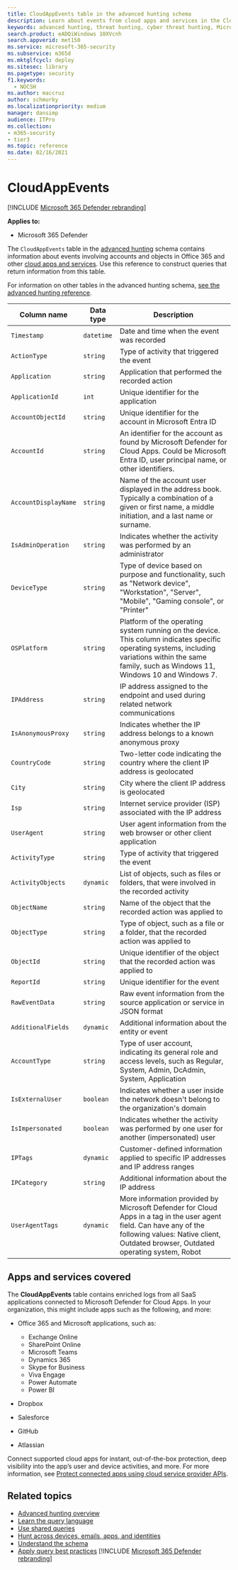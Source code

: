 ```yaml
---
title: CloudAppEvents table in the advanced hunting schema
description: Learn about events from cloud apps and services in the CloudAppEvents table of the advanced hunting schema
keywords: advanced hunting, threat hunting, cyber threat hunting, Microsoft 365 Defender, microsoft 365, m365, search, query, telemetry, schema reference, kusto, table, column, data type, description, CloudAppEvents, Defender for Cloud Apps
search.product: eADQiWindows 10XVcnh
search.appverid: met150
ms.service: microsoft-365-security
ms.subservice: m365d
ms.mktglfcycl: deploy
ms.sitesec: library
ms.pagetype: security
f1.keywords:
  - NOCSH
ms.author: maccruz
author: schmurky
ms.localizationpriority: medium
manager: dansimp
audience: ITPro
ms.collection: 
- m365-security
- tier3
ms.topic: reference
ms.date: 02/16/2021
---
```


# CloudAppEvents

[!INCLUDE [Microsoft 365 Defender rebranding](../includes/microsoft-defender.md)]

**Applies to:**
- Microsoft 365 Defender

The `CloudAppEvents` table in the [advanced hunting](advanced-hunting-overview.md) schema contains information about events involving accounts and objects in Office 365 and other [cloud apps and services](#apps-and-services-covered). Use this reference to construct queries that return information from this table.



For information on other tables in the advanced hunting schema, [see the advanced hunting reference](advanced-hunting-schema-tables.md).

| Column name | Data type | Description |
|-------------|-----------|-------------|
| `Timestamp` | `datetime` | Date and time when the event was recorded |
| `ActionType` | `string` | Type of activity that triggered the event |
| `Application` | `string` | Application that performed the recorded action |
| `ApplicationId` | `int` | Unique identifier for the application |
| `AccountObjectId` | `string` | Unique identifier for the account in Microsoft Entra ID |
| `AccountId` | `string` | An identifier for the account as found by Microsoft Defender for Cloud Apps. Could be Microsoft Entra ID, user principal name, or other identifiers. |
| `AccountDisplayName` | `string` | Name of the account user displayed in the address book. Typically a combination of a given or first name, a middle initiation, and a last name or surname. |
| `IsAdminOperation` | `string` | Indicates whether the activity was performed by an administrator |
| `DeviceType` | `string` | Type of device based on purpose and functionality, such as "Network device", "Workstation", "Server", "Mobile", "Gaming console", or "Printer" |
| `OSPlatform` | `string` | Platform of the operating system running on the device. This column indicates specific operating systems, including variations within the same family, such as Windows 11, Windows 10 and Windows 7. |
| `IPAddress` | `string` | IP address assigned to the endpoint and used during related network communications |
| `IsAnonymousProxy` | `string` | Indicates whether the IP address belongs to a known anonymous proxy |
| `CountryCode` | `string` | Two-letter code indicating the country where the client IP address is geolocated |
| `City` | `string` | City where the client IP address is geolocated |
| `Isp` | `string` | Internet service provider (ISP) associated with the IP address |
| `UserAgent` | `string` | User agent information from the web browser or other client application |
| `ActivityType` | `string` | Type of activity that triggered the event |
| `ActivityObjects` | `dynamic` | List of objects, such as files or folders, that were involved in the recorded activity |
| `ObjectName` | `string` | Name of the object that the recorded action was applied to |
| `ObjectType` | `string` | Type of object, such as a file or a folder, that the recorded action was applied to |
| `ObjectId` | `string` | Unique identifier of the object that the recorded action was applied to |
| `ReportId` | `string` | Unique identifier for the event |
| `RawEventData` | `string` | Raw event information from the source application or service in JSON format |
| `AdditionalFields` | `dynamic` | Additional information about the entity or event |
| `AccountType` | `string` | Type of user account, indicating its general role and access levels, such as Regular, System, Admin, DcAdmin, System, Application |
| `IsExternalUser` | `boolean` | Indicates whether a user inside the network doesn't belong to the organization's domain |
| `IsImpersonated` | `boolean` | Indicates whether the activity was performed by one user for another (impersonated) user |
| `IPTags` | `dynamic` | Customer-defined information applied to specific IP addresses and IP address ranges |
| `IPCategory` | `string` | Additional information about the IP address |
| `UserAgentTags` | `dynamic` | More information provided by Microsoft Defender for Cloud Apps in a tag in the user agent field. Can have any of the following values: Native client, Outdated browser, Outdated operating system, Robot |

## Apps and services covered

The **CloudAppEvents** table contains enriched logs from all SaaS applications connected to Microsoft Defender for Cloud Apps. In your organization, this might include apps such as the following, and more:

- Office 365 and Microsoft applications, such as:

  - Exchange Online
  - SharePoint Online
  - Microsoft Teams
  - Dynamics 365
  - Skype for Business
  - Viva Engage
  - Power Automate
  - Power BI

- Dropbox
- Salesforce
- GitHub
- Atlassian

Connect supported cloud apps for instant, out-of-the-box protection, deep visibility into the app’s user and device activities, and more. For more information, see [Protect connected apps using cloud service provider APIs](/defender-cloud-apps/protect-connected-apps).

## Related topics

- [Advanced hunting overview](advanced-hunting-overview.md)
- [Learn the query language](advanced-hunting-query-language.md)
- [Use shared queries](advanced-hunting-shared-queries.md)
- [Hunt across devices, emails, apps, and identities](advanced-hunting-query-emails-devices.md)
- [Understand the schema](advanced-hunting-schema-tables.md)
- [Apply query best practices](advanced-hunting-best-practices.md)
[!INCLUDE [Microsoft 365 Defender rebranding](../../includes/defender-m3d-techcommunity.md)]

